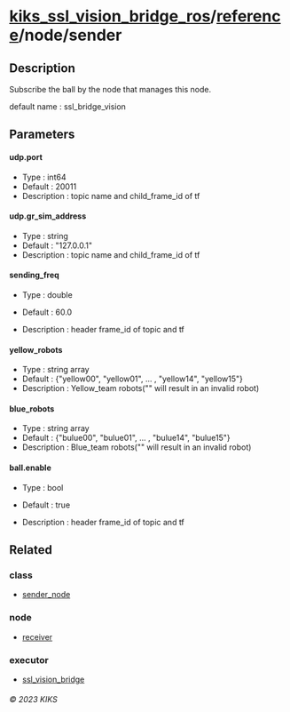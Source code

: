 # [kiks_ssl_vision_bridge_ros](../../../README.md)/[reference](../index.md)/node/sender

## Description
Subscribe the ball by the node that manages this node.

default name : ssl_bridge_vision

## Parameters

#### udp.port
- Type : int64
- Default : 20011
- Description : topic name and child_frame_id of tf

#### udp.gr_sim_address
- Type : string
- Default : "127.0.0.1"
- Description : topic name and child_frame_id of tf

#### sending_freq
- Type : double
- Default : 60.0

- Description : header frame_id of topic and tf

#### yellow_robots
- Type : string array
- Default : {"yellow00", "yellow01", ... , "yellow14", "yellow15"}
- Description : Yellow_team robots("" will result in an invalid robot)

#### blue_robots
- Type : string array
- Default : {"bulue00", "bulue01", ... , "bulue14", "bulue15"}
- Description : Blue_team robots("" will result in an invalid robot)

#### ball.enable
- Type : bool
- Default : true

- Description : header frame_id of topic and tf

## Related

### class
- [sender_node](../class/sender_node.md)

### node
- [receiver](receiver.md)

### executor
- [ssl_vision_bridge](../executor/ssl_vision_bridge.md)

###### &copy; 2023 KIKS